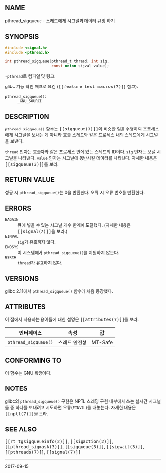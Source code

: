 ## NAME

pthread_sigqueue - 스레드에게 시그널과 데이터 큐잉 하기

## SYNOPSIS

```c
#include <signal.h>
#include <pthread.h>

int pthread_sigqueue(pthread_t thread, int sig,
                     const union sigval value);
```

`-pthread`로 컴파일 및 링크.

glibc 기능 확인 매크로 요건 (<tt>[[feature_test_macros(7)]]</tt> 참고):

<dl>
<dt><code>pthread_sigqueue()</code>:</dt>
<dd><code>_GNU_SOURCE</code></dd>
</dl>

## DESCRIPTION

`pthread_sigqueue()` 함수는 <tt>[[sigqueue(3)]]</tt>와 비슷한 일을 수행하되 프로세스에게 시그널을 보내는 게 아니라 호출 스레드와 같은 프로세스 내의 스레드에게 시그널을 보낸다.

`thread` 인자는 호출자와 같은 프로세스 안에 있는 스레드의 ID이다. `sig` 인자는 보낼 시그널을 나타낸다. `value` 인자는 시그널에 동반시킬 데이터를 나타낸다. 자세한 내용은 <tt>[[sigqueue(3)]]</tt>를 보라.

## RETURN VALUE

성공 시 `pthread_sigqueue()`는 0을 반환한다. 오류 시 오류 번호를 반환한다.

## ERRORS

<dl>
<dt><code>EAGAIN</code></td>
<dd>큐에 넣을 수 있는 시그널 개수 한계에 도달했다. (자세한 내용은 <tt>[[signal(7)]]</tt>을 보라.)</dd>
<dt><code>EINVAL</code></td>
<dd><code>sig</code>가 유효하지 않다.</dd>
<dt><code>ENOSYS</code></td>
<dd>이 시스템에서 <code>pthread_sigqueue()</code>를 지원하지 않는다.</dd>
<dt><code>ESRCH</code></td>
<dd><code>thread</code>가 유효하지 않다.</dd>
</dl>

## VERSIONS

glibc 2.11에서 `pthread_sigqueue()` 함수가 처음 등장했다.

## ATTRIBUTES

이 절에서 사용하는 용어들에 대한 설명은 <tt>[[attributes(7)]]</tt>를 보라.

| 인터페이스 | 속성 | 값 |
| --- | --- | --- |
| `pthread_sigqueue()` | 스레드 안전성 | MT-Safe |

## CONFORMING TO

이 함수는 GNU 확장이다.

## NOTES

glibc의 `pthread_sigqueue()` 구현은 NPTL 스레딩 구현 내부에서 쓰는 실시간 시그널들 중 하나를 보내려고 시도하면 오류(`EINVAL`)를 내놓는다. 자세한 내용은 <tt>[[nptl(7)]]</tt>을 보라.

## SEE ALSO

<tt>[[rt_tgsigqueueinfo(2)]]</tt>, <tt>[[sigaction(2)]]</tt>, <tt>[[pthread_sigmask(3)]]</tt>, <tt>[[sigqueue(3)]]</tt>, <tt>[[sigwait(3)]]</tt>, <tt>[[pthreads(7)]]</tt>, <tt>[[signal(7)]]</tt>

----

2017-09-15
